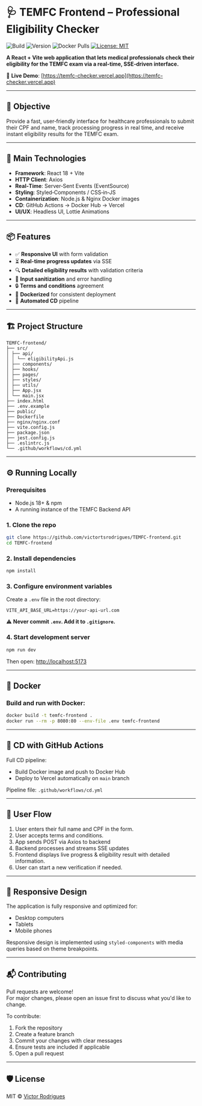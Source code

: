 # 🩺 TEMFC Frontend – Professional Eligibility Checker

![Build](https://img.shields.io/github/actions/workflow/status/victortsrodrigues/TEMFC-frontend/cd.yml?branch=main)
![Version](https://img.shields.io/npm/v/:temfc-frontend)
![Docker Pulls](https://img.shields.io/docker/pulls/victortsrodrigues/temfc-frontend)
[![License: MIT](https://img.shields.io/badge/License-MIT-yellow.svg)](https://opensource.org/licenses/MIT)

**A React + Vite web application that lets medical professionals check their eligibility for the TEMFC exam via a real‑time, SSE‑driven interface.**

🔗 **Live Demo**: [https://temfc-checker.vercel.app](https://temfc-checker.vercel.app)

---

## 🧠 Objective
Provide a fast, user‑friendly interface for healthcare professionals to submit their CPF and name, track processing progress in real time, and receive instant eligibility results for the TEMFC exam.

---

## 🚀 Main Technologies
- **Framework**: React 18 + Vite  
- **HTTP Client**: Axios  
- **Real‑Time**: Server‑Sent Events (EventSource)  
- **Styling**: Styled‑Components / CSS‑in‑JS 
- **Containerization**: Node.js & Nginx Docker images  
- **CD**: GitHub Actions → Docker Hub → Vercel
- **UI/UX**: Headless UI, Lottie Animations

---

## 📦 Features
- ✅ **Responsive UI** with form validation  
- ⏳ **Real-time progress updates** via SSE
- 🔍 **Detailed eligibility results** with validation criteria
- 📝 **Input sanitization** and error handling
- 🔒 **Terms and conditions** agreement
- 🐳 **Dockerized** for consistent deployment  
- 🔁 **Automated CD** pipeline  

---

## 🏗️ Project Structure
```
TEMFC-frontend/
├── src/
│ ├── api/
│ │ └── eligibilityApi.js
│ ├── components/
│ ├── hooks/
│ ├── pages/
│ ├── styles/
│ ├── utils/
│ ├── App.jsx
│ └── main.jsx
├── index.html
├── .env.example
├── public/
├── Dockerfile
├── nginx/nginx.conf
├── vite.config.js
├── package.json
├── jest.config.js
├── .eslintrc.js
└── .github/workflows/cd.yml
```

---

## ⚙️ Running Locally

### Prerequisites
- Node.js 18+ & npm  
- A running instance of the TEMFC Backend API  

### 1. Clone the repo
```bash
git clone https://github.com/victortsrodrigues/TEMFC-frontend.git
cd TEMFC-frontend
```

### 2. Install dependencies
```bash
npm install
```

### 3. Configure environment variables
Create a `.env` file in the root directory:
```
VITE_API_BASE_URL=https://your-api-url.com
```
⚠️ **Never commit `.env`. Add it to `.gitignore`.**

### 4. Start development server
```bash
npm run dev
```
Then open: [http://localhost:5173](http://localhost:5173)

---

## 🐳 Docker

### Build and run with Docker:
```bash
docker build -t temfc-frontend .
docker run --rm -p 8080:80 --env-file .env temfc-frontend
```

---

## 🔁 CD with GitHub Actions

Full CD pipeline:
- Build Docker image and push to Docker Hub
- Deploy to Vercel automatically on `main` branch

Pipeline file: `.github/workflows/cd.yml`

---

## 🔄 User Flow

1. User enters their full name and CPF in the form.
2. User accepts terms and conditions.
3. App sends POST via Axios to backend
4. Backend processes and streams SSE updates
5. Frontend displays live progress & eligibility result with detailed information.
6. User can start a new verification if needed.

---

## 📱 Responsive Design
The application is fully responsive and optimized for:
- Desktop computers
- Tablets
- Mobile phones

Responsive design is implemented using `styled-components` with media queries based on theme breakpoints.

---

## 📬 Contributing
Pull requests are welcome!  
For major changes, please open an issue first to discuss what you'd like to change.

To contribute:
1. Fork the repository  
2. Create a feature branch  
3. Commit your changes with clear messages  
4. Ensure tests are included if applicable  
5. Open a pull request 

---

## 🛡️ License
MIT © [Victor Rodrigues](https://github.com/victortsrodrigues)